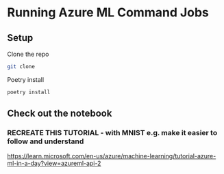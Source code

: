 # Running Azure ML Command Jobs

## Setup

Clone the repo

```bash
git clone
```

Poetry install

```bash
poetry install
```

## Check out the notebook




### RECREATE THIS TUTORIAL - with MNIST e.g. make it easier to follow and understand

https://learn.microsoft.com/en-us/azure/machine-learning/tutorial-azure-ml-in-a-day?view=azureml-api-2